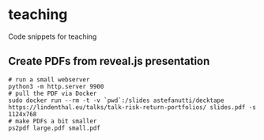# teaching
Code snippets for teaching


## Create PDFs from reveal.js presentation
```
# run a small webserver
python3 -m http.server 9900
# pull the PDF via Docker
sudo docker run --rm -t -v `pwd`:/slides astefanutti/decktape https://lindenthal.eu/talks/talk-risk-return-portfolios/ slides.pdf -s 1124x768
# make PDFs a bit smaller
ps2pdf large.pdf small.pdf
```
